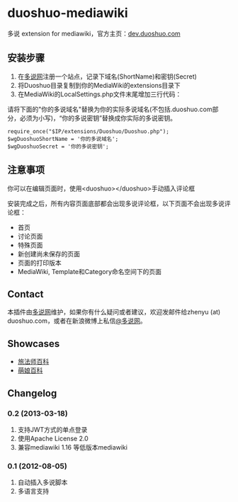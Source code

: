 duoshuo-mediawiki
=================

多说 extension for mediawiki，官方主页：[dev.duoshuo.com](http://dev.duoshuo.com/)

## 安装步骤
1. 在[多说网](http://duoshuo.com/)注册一个站点，记录下域名(ShortName)和密钥(Secret)
1. 将Duoshuo目录复制到你的MediaWiki的extensions目录下
1. 在MediaWiki的LocalSettings.php文件末尾增加三行代码：

请将下面的"你的多说域名"替换为你的实际多说域名(不包括.duoshuo.com部分，必须为小写)，“你的多说密钥”替换成你实际的多说密钥。

    require_once("$IP/extensions/Duoshuo/Duoshuo.php");
    $wgDuoshuoShortName = '你的多说域名';
    $wgDuoshuoSecret = '你的多说密钥';

## 注意事项
你可以在编辑页面时，使用&lt;duoshuo&gt;&lt;/duoshuo&gt;手动插入评论框

安装完成之后，所有内容页面底部都会出现多说评论框，以下页面不会出现多说评论框：
* 首页
* 讨论页面
* 特殊页面
* 新创建尚未保存的页面
* 页面的打印版本
* MediaWiki, Template和Category命名空间下的页面

## Contact
本插件由[多说网](http://duoshuo.com/)维护，如果你有什么疑问或者建议，欢迎发邮件给zhenyu (at) duoshuo.com，或者在新浪微博上私信[@多说网](http://weibo.com/duoshuo)。

## Showcases
* [旅法师百科](http://wiki.iplaymtg.com/)
* [萌娘百科](http://wiki.moegirl.org/)

## Changelog
### 0.2 (2013-03-18)
1. 支持JWT方式的单点登录
1. 使用Apache License 2.0
1. 兼容mediawiki 1.16 等低版本mediawiki

### 0.1 (2012-08-05)
1. 自动插入多说脚本
1. 多语言支持
